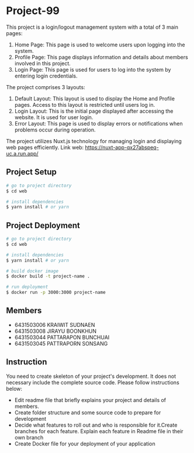 # Project-99
This project is a login/logout management system with a total of 3 main pages:

1. Home Page: This page is used to welcome users upon logging into the system.
2. Profile Page: This page displays information and details about members involved in this project.
3. Login Page: This page is used for users to log into the system by entering login credentials.

The project comprises 3 layouts:

1. Default Layout: This layout is used to display the Home and Profile pages. Access to this layout is restricted until users log in.
2. Login Layout: This is the initial page displayed after accessing the website. It is used for user login.
3. Error Layout: This page is used to display errors or notifications when problems occur during operation.

The project utilizes Nuxt.js technology for managing login and displaying web pages efficiently.
Link web: https://nuxt-app-qx27abspeq-uc.a.run.app/


## Project Setup
```bash
# go to project directory
$ cd web

# install dependencies
$ yarn install # or yarn
```

## Project Deployment
```bash
# go to project directory
$ cd web

# install dependencies
$ yarn install # or yarn

# build docker image
$ docker build -t project-name .

# run deployment
$ docker run -p 3000:3000 project-name
```

## Members
- 6431503006 KRAIWIT SUDNAEN
- 6431503008 JIRAYU BOONKHUN
- 6431503044 PATTARAPON BUNCHUAI
- 6431503045 PATTRAPORN SONSANG

## Instruction
You need to create skeleton of your project's development. It does not necessary include the complete source code. Please follow instructions below:
- Edit readme file that briefly explains your project and details of members.​ 
- Create folder structure and some source code to prepare for development
- Decide what features to roll out and who is responsible for it.​ Create branches for each feature. Explain each feature in Readme file in their own branch​ 
- Create Docker file for your deployment of your application
